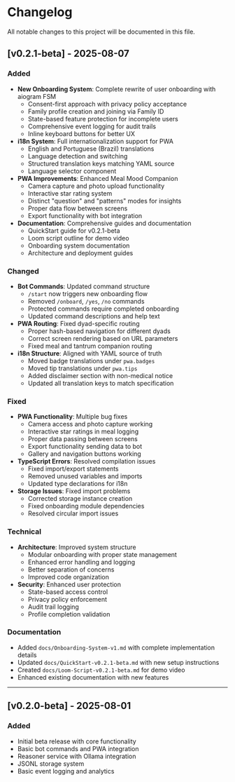 # Changelog

All notable changes to this project will be documented in this file.

## [v0.2.1-beta] - 2025-08-07

### Added
- **New Onboarding System**: Complete rewrite of user onboarding with aiogram FSM
  - Consent-first approach with privacy policy acceptance
  - Family profile creation and joining via Family ID
  - State-based feature protection for incomplete users
  - Comprehensive event logging for audit trails
  - Inline keyboard buttons for better UX
- **i18n System**: Full internationalization support for PWA
  - English and Portuguese (Brazil) translations
  - Language detection and switching
  - Structured translation keys matching YAML source
  - Language selector component
- **PWA Improvements**: Enhanced Meal Mood Companion
  - Camera capture and photo upload functionality
  - Interactive star rating system
  - Distinct "question" and "patterns" modes for insights
  - Proper data flow between screens
  - Export functionality with bot integration
- **Documentation**: Comprehensive guides and documentation
  - QuickStart guide for v0.2.1-beta
  - Loom script outline for demo video
  - Onboarding system documentation
  - Architecture and deployment guides

### Changed
- **Bot Commands**: Updated command structure
  - `/start` now triggers new onboarding flow
  - Removed `/onboard`, `/yes`, `/no` commands
  - Protected commands require completed onboarding
  - Updated command descriptions and help text
- **PWA Routing**: Fixed dyad-specific routing
  - Proper hash-based navigation for different dyads
  - Correct screen rendering based on URL parameters
  - Fixed meal and tantrum companion routing
- **i18n Structure**: Aligned with YAML source of truth
  - Moved badge translations under `pwa.badges`
  - Moved tip translations under `pwa.tips`
  - Added disclaimer section with non-medical notice
  - Updated all translation keys to match specification

### Fixed
- **PWA Functionality**: Multiple bug fixes
  - Camera access and photo capture working
  - Interactive star ratings in meal logging
  - Proper data passing between screens
  - Export functionality sending data to bot
  - Gallery and navigation buttons working
- **TypeScript Errors**: Resolved compilation issues
  - Fixed import/export statements
  - Removed unused variables and imports
  - Updated type declarations for i18n
- **Storage Issues**: Fixed import problems
  - Corrected storage instance creation
  - Fixed onboarding module dependencies
  - Resolved circular import issues

### Technical
- **Architecture**: Improved system structure
  - Modular onboarding with proper state management
  - Enhanced error handling and logging
  - Better separation of concerns
  - Improved code organization
- **Security**: Enhanced user protection
  - State-based access control
  - Privacy policy enforcement
  - Audit trail logging
  - Profile completion validation

### Documentation
- Added `docs/Onboarding-System-v1.md` with complete implementation details
- Updated `docs/QuickStart-v0.2.1-beta.md` with new setup instructions
- Created `docs/Loom-Script-v0.2.1-beta.md` for demo video
- Enhanced existing documentation with new features

---

## [v0.2.0-beta] - 2025-08-01

### Added
- Initial beta release with core functionality
- Basic bot commands and PWA integration
- Reasoner service with Ollama integration
- JSONL storage system
- Basic event logging and analytics
